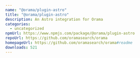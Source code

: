 ```yaml
---
name: "@orama/plugin-astro"
title: "@orama/plugin-astro"
description: An Astro integration for Orama
categories:
  - uncategorized
npmUrl: https://www.npmjs.com/package/@orama/plugin-astro
repoUrl: https://github.com/oramasearch/orama
homepageUrl: https://github.com/oramasearch/orama#readme
downloads: 521
---
```

